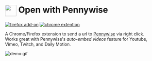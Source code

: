 # <img src="https://i.imgur.com/bKsns66.png" height="37" style="vertical-align: middle;"> Open with Pennywise

[![firefox add-on][firefox-badge]](https://addons.mozilla.org/en-GB/firefox/addon/open_with_pennywise)
[![chrome extention][chrome-badge]](https://chrome.google.com/webstore/detail/open_with_pennywise)


A Chrome/Firefox extension to send a url to [Pennywise](https://github.com/kamranahmedse/pennywise)
via right click. Works great with Pennywise's _auto-embed videos_ feature for
Youtube, Vimeo, Twitch, and Daily Motion.


[firefox-badge]: https://img.shields.io/badge/firefox-555555.svg?logo=Mozilla%20Firefox
[chrome-badge]: https://img.shields.io/badge/chrome-555555.svg?logo=Google%20Chrome&logoColor=whitesmoke

![demo gif](https://i.imgur.com/4NyC2kn.gif)
